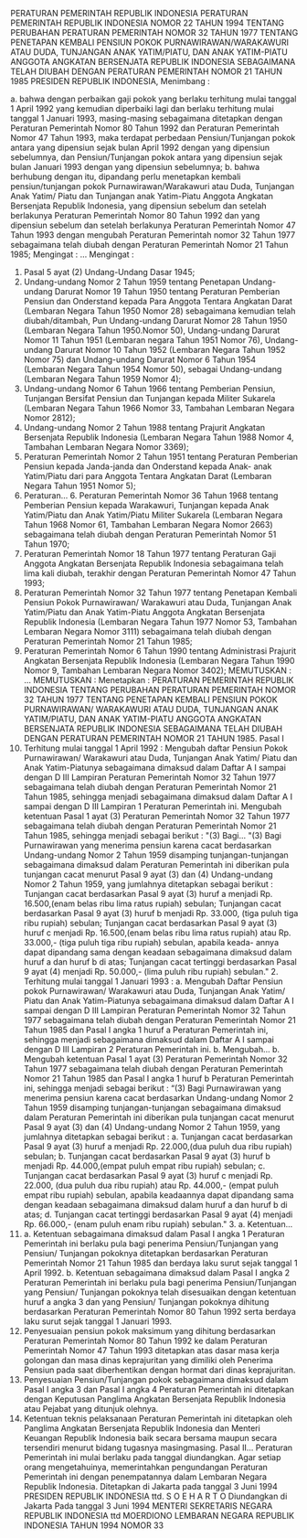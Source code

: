  PERATURAN PEMERINTAH REPUBLIK INDONESIA PERATURAN PEMERINTAH REPUBLIK INDONESIA NOMOR 22 TAHUN 1994 TENTANG PERUBAHAN PERATURAN PEMERINTAH NOMOR 32 TAHUN 1977 TENTANG PENETAPAN KEMBALI PENSIUN POKOK PURNAWIRAWAN/WARAKAWURI ATAU DUDA, TUNJANGAN ANAK YATIM/PIATU, DAN ANAK YATIM-PIATU ANGGOTA ANGKATAN BERSENJATA REPUBLIK INDONESIA SEBAGAIMANA TELAH DIUBAH DENGAN PERATURAN PEMERINTAH NOMOR 21 TAHUN 1985 PRESIDEN REPUBLIK INDONESIA,
Menimbang :

a. bahwa dengan perbaikan gaji pokok yang berlaku terhitung mulai tanggal 1 April 1992 yang kemudian diperbaiki lagi dan berlaku terhitung mulai tanggal 1 Januari 1993, masing-masing sebagaimana ditetapkan dengan Peraturan Pemerintah Nomor 80 Tahun 1992 dan Peraturan Pemerintah Nomor 47 Tahun 1993, maka terdapat perbedaan Pensiun/Tunjangan pokok antara yang dipensiun sejak bulan April 1992 dengan yang dipensiun sebelumnya, dan Pensiun/Tunjangan pokok antara yang dipensiun sejak bulan Januari 1993 dengan yang dipensiun sebelumnya;
b. bahwa berhubung dengan itu, dipandang perlu menetapkan kembali pensiun/tunjangan pokok Purnawirawan/Warakawuri atau Duda, Tunjangan Anak Yatim/ Piatu dan Tunjangan anak Yatim-Piatu Anggota Angkatan Bersenjata Republik Indonesia, yang dipensiun sebelum dan setelah berlakunya Peraturan Pemerintah Nomor 80 Tahun 1992 dan yang dipensiun sebelum dan setelah berlakunya Peraturan Pemerintah Nomor 47 Tahun 1993 dengan mengubah Peraturan Pemerintah nomor 32 Tahun 1977 sebagaimana telah diubah dengan Peraturan Pemerintah Nomor 21 Tahun 1985;
Mengingat :
 …
Mengingat :

1. Pasal 5 ayat (2) Undang-Undang Dasar 1945;
2. Undang-undang Nomor 2 Tahun 1959 tentang Penetapan Undang- undang Darurat Nomor 19 Tahun 1950 tentang Peraturan Pemberian Pensiun dan Onderstand kepada Para Anggota Tentara Angkatan Darat (Lembaran Negara Tahun 1950 Nomor 28) sebagaimana kemudian telah diubah/ditambah, Pun Undang-undang Darurat Nomor 28 Tahun 1950 (Lembaran Negara Tahun 1950.Nomor 50), Undang-undang Darurat Nomor 11 Tahun 1951 (Lembaran negara Tahun 1951 Nomor 76), Undang-undang Darurat Nomor 10 Tahun 1952 (Lembaran Negara Tahun 1952 Nomor 75) dan Undang-undang Darurat Nomor 6 Tahun 1954 (Lembaran Negara Tahun 1954 Nomor 50), sebagai Undang-undang (Lembaran Negara Tahun 1959 Nomor 4);
3. Undang-undang Nomor 6 Tahun 1966 tentang Pemberian Pensiun, Tunjangan Bersifat Pensiun dan Tunjangan kepada Militer Sukarela (Lembaran Negara Tahun 1966 Nomor 33, Tambahan Lembaran Negara Nomor 2812);
4. Undang-undang Nomor 2 Tahun 1988 tentang Prajurit Angkatan Bersenjata Republik Indonesia (Lembaran Negara Tahun 1988 Nomor 4, Tambahan Lembaran Negara Nomor 3369);
5. Peraturan Pemerintah Nomor 2 Tahun 1951 tentang Peraturan Pemberian Pensiun kepada Janda-janda dan Onderstand kepada Anak- anak Yatim/Piatu dari para Anggota Tentara Angkatan Darat (Lembaran Negara Tahun 1951 Nomor 5);
6. Peraturan… 6. Peraturan Pemerintah Nomor 36 Tahun 1968 tentang Pemberian Pensiun kepada Warakawuri, Tunjangan kepada Anak Yatim/Piatu dan Anak Yatim/Piatu Militer Sukarela (Lembaran Negara Tahun 1968 Nomor 61, Tambahan Lembaran Negara Nomor 2663) sebagaimana telah diubah dengan Peraturan Pemerintah Nomor 51 Tahun 1970;
7. Peraturan Pemerintah Nomor 18 Tahun 1977 tentang Peraturan Gaji Anggota Angkatan Bersenjata Republik Indonesia sebagaimana telah lima kali diubah, terakhir dengan Peraturan Pemerintah Nomor 47 Tahun 1993;
8. Peraturan Pemerintah Nomor 32 Tahun 1977 tentang Penetapan Kembali Pensiun Pokok Purnawirawan/ Warakawuri atau Duda, Tunjangan Anak Yatim/Piatu dan Anak Yatim-Piatu Anggota Angkatan Bersenjata Republik Indonesia (Lembaran Negara Tahun 1977 Nomor 53, Tambahan Lembaran Negara Nomor 3111) sebagaimana telah diubah dengan Peraturan Pemerintah Nomor 21 Tahun 1985;
9. Peraturan Pemerintah Nomor 6 Tahun 1990 tentang Administrasi Prajurit Angkatan Bersenjata Republik Indonesia (Lembaran Negara Tahun 1990 Nomor 9, Tambahan Lembaran Negara Nomor 3402);
MEMUTUSKAN :
 …
MEMUTUSKAN :
 Menetapkan : PERATURAN PEMERINTAH REPUBLIK INDONESIA TENTANG PERUBAHAN PERATURAN PEMERINTAH NOMOR 32 TAHUN 1977 TENTANG PENETAPAN KEMBALI PENSIUN POKOK PURNAWIRAWAN/ WARAKAWURI ATAU DUDA, TUNJANGAN ANAK YATIM/PIATU, DAN ANAK YATIM-PIATU ANGGOTA ANGKATAN BERSENJATA REPUBLIK INDONESIA SEBAGAIMANA TELAH DIUBAH DENGAN PERATURAN PEMERINTAH NOMOR 21 TAHUN 1985.
Pasal I
1. Terhitung mulai tanggal 1 April 1992 : Mengubah daftar Pensiun Pokok Purnawirawan/ Warakawuri atau Duda, Tunjangan Anak Yatim/ Piatu dan Anak Yatim-Piatunya sebagaimana dimaksud dalam Daftar A I sampai dengan D III Lampiran Peraturan Pemerintah Nomor 32 Tahun 1977 sebagaimana telah diubah dengan Peraturan Pemerintah Nomor 21 Tahun 1985, sehingga menjadi sebagaimana dimaksud dalam Daftar A I sampai dengan D III Lampiran 1 Peraturan Pemerintah ini. Mengubah ketentuan Pasal 1 ayat (3) Peraturan Pemerintah Nomor 32 Tahun 1977 sebagaimana telah diubah dengan Peraturan Pemerintah Nomor 21 Tahun 1985, sehingga menjadi sebagai berikut : "(3) Bagi... "(3) Bagi Purnawirawan yang menerima pensiun karena cacat berdasarkan Undang-undang Nomor 2 Tahun 1959 disamping tunjangan-tunjangan sebagaimana dimaksud dalam Peraturan Pemerintah ini diberikan pula tunjangan cacat menurut Pasal 9 ayat (3) dan (4) Undang-undang Nomor 2 Tahun 1959, yang jumlahnya ditetapkan sebagai berikut : Tunjangan cacat berdasarkan Pasal 9 ayat (3) huruf a menjadi Rp. 16.500,(enam belas ribu lima ratus rupiah) sebulan; Tunjangan cacat berdasarkan Pasal 9 ayat (3) huruf b menjadi Rp. 33.000, (tiga puluh tiga ribu rupiah) sebulan; Tunjangan cacat berdasarkan Pasal 9 ayat (3) huruf c menjadi Rp. 16.500,(enam belas ribu lima ratus rupiah) atau Rp.
33.000,- (tiga puluh tiga ribu rupiah) sebulan, apabila keada- annya dapat dipandang sama dengan keadaan sebagaimana dimaksud dalam huruf a dan huruf b di atas; Tunjangan cacat tertinggi berdasarkan Pasal 9 ayat (4) menjadi Rp. 50.000,- (lima puluh ribu rupiah) sebulan." 2. Terhitung mulai tanggal 1 Januari 1993 :
a. Mengubah Daftar Pensiun pokok Purnawirawan/ Warakawuri atau Duda, Tunjangan Anak Yatim/ Piatu dan Anak Yatim-Piatunya sebagaimana dimaksud dalam Daftar A I sampai dengan D III Lampiran Peraturan Pemerintah Nomor 32 Tahun 1977 sebagaimana telah diubah dengan Peraturan Pemerintah Nomor 21 Tahun 1985 dan Pasal I angka 1 huruf a Peraturan Pemerintah ini, sehingga menjadi sebagaimana dimaksud dalam Daftar A I sampai dengan D III Lampiran 2 Peraturan Pemerintah ini.
b. Mengubah...
b. Mengubah ketentuan Pasal 1 ayat (3) Peraturan Pemerintah Nomor 32 Tahun 1977 sebagaimana telah diubah dengan Peraturan Pemerintah Nomor 21 Tahun 1985 dan Pasal I angka 1 huruf b Peraturan Pemerintah ini, sehingga menjadi sebagai berikut : “(3) Bagi Purnawirawan yang menerima pensiun karena cacat berdasarkan Undang-undang Nomor 2 Tahun 1959 disamping tunjangan-tunjangan sebagaimana dimaksud dalam Peraturan Pemerintah ini diberikan pula tunjangan cacat menurut Pasal 9 ayat (3) dan (4) Undang-undang Nomor 2 Tahun 1959, yang jumlahnya ditetapkan sebagai berikut :
a. Tunjangan cacat berdasarkan Pasal 9 ayat (3) huruf a menjadi Rp. 22.000,(dua puluh dua ribu rupiah) sebulan;
b. Tunjangan cacat berdasarkan Pasal 9 ayat (3) huruf b menjadi Rp. 44.000,(empat puluh empat ribu rupiah) sebulan;
c. Tunjangan cacat berdasarkan Pasal 9 ayat (3) huruf c menjadi Rp. 22.000, (dua puluh dua ribu rupiah) atau Rp. 44.000,- (empat puluh empat ribu rupiah) sebulan, apabila keadaannya dapat dipandang sama dengan keadaan sebagaimana dimaksud dalam huruf a dan huruf b di atas;
d. Tunjangan cacat tertinggi berdasarkan Pasal 9 ayat (4) menjadi Rp. 66.000,- (enam puluh enam ribu rupiah) sebulan." 3. a. Ketentuan...
3. a. Ketentuan sebagaimana dimaksud dalam Pasal I angka 1 Peraturan Pemerintah ini berlaku pula bagi penerima Pensiun/Tunjangan yang Pensiun/ Tunjangan pokoknya ditetapkan berdasarkan Peraturan Pemerintah Nomor 21 Tahun 1985 dan berdaya laku surut sejak tanggal 1 April 1992.
b. Ketentuan sebagaimana dimaksud dalam Pasal I angka 2 Peraturan Pemerintah ini berlaku pula bagi penerima Pensiun/Tunjangan yang Pensiun/ Tunjangan pokoknya telah disesuaikan dengan ketentuan huruf a angka 3 dan yang Pensiun/ Tunjangan pokoknya dihitung berdasarkan Peraturan Pemerintah Nomor 80 Tahun 1992 serta berdaya laku surut sejak tanggal 1 Januari 1993.
4. Penyesuaian pensiun pokok maksimum yang dihitung berdasarkan Peraturan Pemerintah Nomor 80 Tahun 1992 ke dalam Peraturan Pemerintah Nomor 47 Tahun 1993 ditetapkan atas dasar masa kerja golongan dan masa dinas keprajuritan yang dimiliki oleh Penerima Pensiun pada saat diberhentikan dengan hormat dari dinas keprajuritan.
5. Penyesuaian Pensiun/Tunjangan pokok sebagaimana dimaksud dalam Pasal I angka 3 dan Pasal I angka 4 Peraturan Pemerintah ini ditetapkan dengan Keputusan Panglima Angkatan Bersenjata Republik Indonesia atau Pejabat yang ditunjuk olehnya.
6. Ketentuan teknis pelaksanaan Peraturan Pemerintah ini ditetapkan oleh Panglima Angkatan Bersenjata Republik Indonesia dan Menteri Keuangan Republik Indonesia baik secara bersama maupun secara tersendiri menurut bidang tugasnya masingmasing. Pasal II… Peraturan Pemerintah ini mulai berlaku pada tanggal diundangkan.
Agar setiap orang mengetahuinya, memerintahkan pengundangan Peraturan Pemerintah ini dengan penempatannya dalam Lembaran Negara Republik Indonesia. Ditetapkan di Jakarta pada tanggal 3 Juni 1994 PRESIDEN REPUBLIK INDONESIA ttd. S O E H A R T O Diundangkan di Jakarta Pada tanggal 3 Juni 1994 MENTERI SEKRETARIS NEGARA REPUBLIK INDONESIA ttd MOERDIONO LEMBARAN NEGARA REPUBLIK INDONESIA TAHUN 1994 NOMOR 33